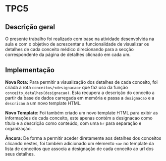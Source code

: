 # TPC5

## Descrição geral

O presente trabalho foi realizado com base na atividade desenvolvida na aula e com o objetivo de acrescentar a funcionalidade de visualizar os detalhes de cada conceito médico direcionando para a secção correspondente da página de detalhes clicnado em cada um.

## Implementação

**Nova Rota:** Para permitir a visualização dos detalhes de cada conceito, foi criada a rota `conceitos/<designacao>` que faz uso da função `conceito_detalhes(designacao)`.
Esta recupera a descrição do conceito a partir da base de dados carregada em memória e passa a `designacao` e a `descricao` a um novo template HTML.

**Novo Template:** Foi também criado um novo template HTML para exibir as informações de cada conceito, este apenas contém a designacao como título e a descrição como conteúdo, com uma `hr` para separação e organização.

**Âncora:** De forma a permitir aceder diretamente aos detalhes dos conceitos clicando nestes, foi também adicionado um elemento `<a>` no template da lista de conceitos que associa a designação de cada conceito ao url dos seus detalhes.
